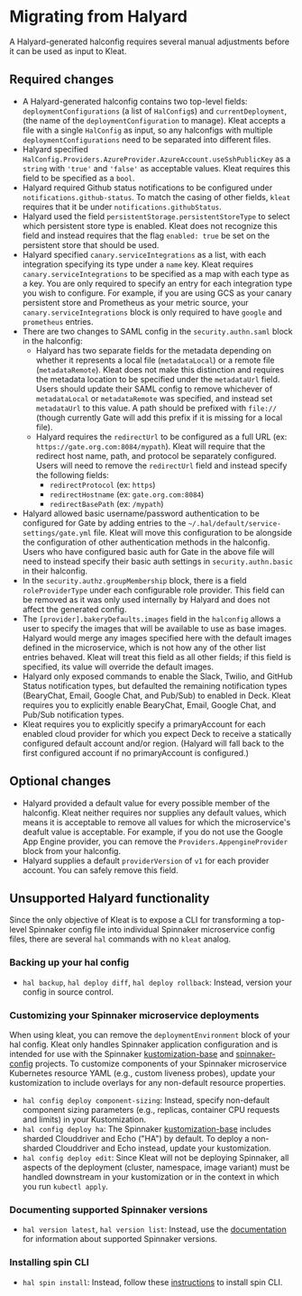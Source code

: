 # Migrating from Halyard

A Halyard-generated halconfig requires several manual adjustments before it can
be used as input to Kleat.

## Required changes

- A Halyard-generated halconfig contains two top-level fields:
  `deploymentConfigurations` (a list of `HalConfig`s) and `currentDeployment`,
  (the name of the `deploymentConfiguration` to manage). Kleat accepts a file
  with a single `HalConfig` as input, so any halconfigs with multiple
  `deploymentConfigurations` need to be separated into different files.
- Halyard specified
  `HalConfig.Providers.AzureProvider.AzureAccount.useSshPublicKey` as a `string`
  with `'true'` and `'false'` as acceptable values. Kleat requires this field to
  be specified as a `bool`.
- Halyard required Github status notifications to be configured under
  `notifications.github-status`. To match the casing of other fields, `kleat`
  requires that it be under `notifications.githubStatus`.
- Halyard used the field `persistentStorage.persistentStoreType` to select which
  persistent store type is enabled. Kleat does not recognize this field and
  instead requires that the flag `enabled: true` be set on the persistent store
  that should be used.
- Halyard specified `canary.serviceIntegrations` as a list, with each
  integration specifying its type under a `name` key. Kleat requires
  `canary.serviceIntegrations` to be specified as a map with each type as a key.
  You are only required to specify an entry for each integration type you wish
  to configure. For example, if you are using GCS as your canary persistent
  store and Prometheus as your metric source, your `canary.serviceIntegrations`
  block is only required to have `google` and `prometheus` entries.
- There are two changes to SAML config in the `security.authn.saml` block in the
  halconfig:
  - Halyard has two separate fields for the metadata depending on whether it
    represents a local file (`metadataLocal`) or a remote file
    (`metadataRemote`). Kleat does not make this distinction and requires the
    metadata location to be specified under the `metadataUrl` field. Users
    should update their SAML config to remove whichever of `metadataLocal` or
    `metadataRemote` was specified, and instead set `metadataUrl` to this value.
    A path should be prefixed with `file://` (though currently Gate will add
    this prefix if it is missing for a local file).
  - Halyard requires the `redirectUrl` to be configured as a full URL (ex:
    `https://gate.org.com:8084/mypath`). Kleat will require that the redirect
    host name, path, and protocol be separately configured. Users will need to
    remove the `redirectUrl` field and instead specify the following fields:
    - `redirectProtocol` (ex: `https`)
    - `redirectHostname` (ex: `gate.org.com:8084`)
    - `redirectBasePath` (ex: `/mypath`)
- Halyard allowed basic username/password authentication to be configured for
  Gate by adding entries to the `~/.hal/default/service-settings/gate.yml` file.
  Kleat will move this configuration to be alongside the configuration of other
  authentication methods in the halconfig. Users who have configured basic auth
  for Gate in the above file will need to instead specify their basic auth
  settings in `security.authn.basic` in their halconfig.
- In the `security.authz.groupMembership` block, there is a field
  `roleProviderType` under each configurable role provider. This field can be
  removed as it was only used internally by Halyard and does not affect the
  generated config.
- The `[provider].bakeryDefaults.images` field in the `halconfig` allows a user
  to specify the images that will be available to use as base images. Halyard
  would merge any images specified here with the default images defined in the
  microservice, which is not how any of the other list entries behaved. Kleat
  will treat this field as all other fields; if this field is specified, its
  value will override the default images.
- Halyard only exposed commands to enable the Slack, Twilio, and GitHub Status
  notification types, but defaulted the remaining notification types (BearyChat,
  Email, Google Chat, and Pub/Sub) to enabled in Deck. Kleat requires you to
  explicitly enable BearyChat, Email, Google Chat, and Pub/Sub notification
  types.
- Kleat requires you to explicitly specify a primaryAccount for each enabled
  cloud provider for which you expect Deck to receive a statically configured
  default account and/or region. (Halyard will fall back to the first configured
  account if no primaryAccount is configured.)

## Optional changes

- Halyard provided a default value for every possible member of the halconfig.
  Kleat neither requires nor supplies any default values, which means it is
  acceptable to remove all values for which the microservice's deafult value is
  acceptable. For example, if you do not use the Google App Engine provider, you
  can remove the `Providers.AppengineProvider` block from your halconfig.
- Halyard supplies a default `providerVersion` of `v1` for each provider
  account. You can safely remove this field.

## Unsupported Halyard functionality

Since the only objective of Kleat is to expose a CLI for transforming a
top-level Spinnaker config file into individual Spinnaker microservice config
files, there are several `hal` commands with no `kleat` analog.

### Backing up your hal config

- `hal backup`, `hal deploy diff`, `hal deploy rollback`: Instead, version your
  config in source control.

### Customizing your Spinnaker microservice deployments

When using kleat, you can remove the `deploymentEnvironment` block of your hal
config. Kleat only handles Spinnaker application configuration and is intended
for use with the Spinnaker
[kustomization-base](https://github.com/spinnaker/kustomization-base) and
[spinnaker-config](https://github.com/spinnaker/spinnaker-config) projects. To
customize components of your Spinnaker microservice Kubernetes resource YAML
(e.g., custom liveness probes), update your kustomization to include overlays
for any non-default resource properties.

- `hal config deploy component-sizing`: Instead, specify non-default component
  sizing parameters (e.g., replicas, container CPU requests and limits) in your
  Kustomization.
- `hal config deploy ha`: The Spinnaker
  [kustomization-base](https://github.com/spinnaker/kustomization-base) includes
  sharded Clouddriver and Echo ("HA") by default. To deploy a non-sharded
  Clouddriver and Echo instead, update your kustomization.
- `hal config deploy edit`: Since Kleat will not be deploying Spinnaker, all
  aspects of the deployment (cluster, namespace, image variant) must be handled
  downstream in your kustomization or in the context in which you run
  `kubectl apply`.

### Documenting supported Spinnaker versions

- `hal version latest`, `hal version list`: Instead, use the
  [documentation](https://www.spinnaker.io/community/releases/versions/) for
  information about supported Spinnaker versions.

### Installing spin CLI

- `hal spin install`: Instead, follow these
  [instructions](https://www.spinnaker.io/setup/spin/#install-and-configure-spin-cli)
  to install spin CLI.
